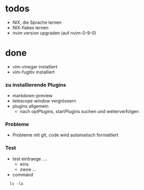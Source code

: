 
# todos
- NIX, die Sprache lernen
- NIX-flakes lernen
- nvim version upgraden (auf nvim-0-9-0) 

# done
- vim-vinegar installiert
- vim-fugitiv installiert

### zu installierende Plugins
- markdown-preview
- telescope window vergrössern
- plugins allgemein
  - nach optPlugins, startPlugins suchen und weiterverfolgen

### Probleme
- Probleme mit git, code wird automatisch formattiert

### Test
  - test eintraege ....
    - eins
    - zwoe ... 
  - command
  ```
    ls -la
  ```


